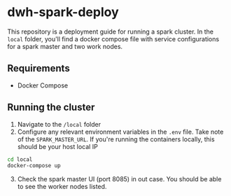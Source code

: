 # dwh-spark-deploy
This repository is a deployment guide for running a spark cluster.
In the `local` folder, you'll find a docker compose file with service configurations
for a spark master and two work nodes.

## Requirements
- Docker Compose

## Running the cluster
1. Navigate to the `/local` folder
2. Configure any relevant environment variables in the ``.env`` file.
   Take note of the `SPARK_MASTER_URL`. If you're running the containers locally,
   this should be your host local IP
```bash
cd local
docker-compose up 
```
3. Check the spark master UI (port 8085) in out case. You should be able to see the 
  worker nodes listed.